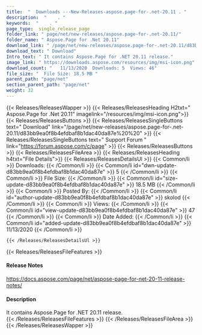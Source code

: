 ```yaml
---
title:  "  Downloads ---New-Releases-aspose.page-for-.net-20.11 . " 
description:  "    . " 
keywords:  "    . " 
page_type:  single_release_page
folder_link: " page/net/new-releases/aspose.page-for-.net-20.11/"
folder_name: " Aspose.Page for .Net 20.11"
download_link: " /page/net/new-releases/aspose.page-for-.net-20.11/d83bb9ea0f8b4efdbaf8b1dac40da87e"
download_text: " Download"
Intro_text: " It contains Aspose.Page for .NET 20.11 release."
image_link: " https://downloads.aspose.com/resources/img/msi-icon.png"
download_count: "   11/13/2020  Downloads: 5  Views: 46"
file_size: "  File Size: 18.5 MB "
parent_path: "page/net"
section_parent_path: "page/net"
weight: 32 
---
```


{{< Releases/ReleasesWapper >}}
  {{< Releases/ReleasesHeading H2txt=" Aspose.Page for .Net 20.11" imagelink="/resources/img/msi-icon.png">}}
  {{< Releases/ReleasesButtons >}}
    {{< Releases/ReleasesSingleButtons text=" Download" link="/page/net/new-releases/aspose.page-for-.net-20.11/d83bb9ea0f8b4efdbaf8b1dac40da87e%20%20" >}}
    {{< Releases/ReleasesSingleButtons text=" Support Forum " link="https://forum.aspose.com/c/page" >}}
  {{< Releases/ReleasesButtons >}}
  {{< Releases/ReleasesFileArea >}}
    {{< Releases/ReleasesHeading h4txt="File Details">}}
    {{< Releases/ReleasesDetailsUl >}}
            {{< Common/li  >}} Downloads: {{< /Common/li >}} 
      {{< Common/li id="dwn-update-d83bb9ea0f8b4efdbaf8b1dac40da87e" >}} 5 {{< /Common/li >}} 
      {{< Common/li  >}} File Size: {{< /Common/li >}} 
      {{< Common/li id="size-update-d83bb9ea0f8b4efdbaf8b1dac40da87e" >}} 18.5 MB {{< /Common/li >}} 
      {{< Common/li  >}} Posted By: {{< /Common/li >}} 
      {{< Common/li id="author-update-d83bb9ea0f8b4efdbaf8b1dac40da87e" >}} skolod {{< /Common/li >}} 
      {{< Common/li  >}} Views: {{< /Common/li >}} 
      {{< Common/li id="view-update-d83bb9ea0f8b4efdbaf8b1dac40da87e" >}} 47 {{< /Common/li >}} 
      {{< Common/li  >}} Date Added: {{< /Common/li >}} 
      {{< Common/li id="added-update-d83bb9ea0f8b4efdbaf8b1dac40da87e" >}} 11/13/2020 {{< /Common/li >}} 

    {{< /Releases/ReleasesDetailsUl >}}

  {{< Releases/ReleasesFileFeatures >}}
      <h4>Release Notes</h4><div><a href="https://docs.aspose.com/page/net/aspose-page-for-net-20-11-release-notes/">https://docs.aspose.com/page/net/aspose-page-for-net-20-11-release-notes/</a></div><h4>Description</h4><div class="HTMLDescription">It contains Aspose.Page for .NET 20.11 release.</div>
  {{< /Releases/ReleasesFileFeatures >}}
 {{< /Releases/ReleasesFileArea >}}
{{< /Releases/ReleasesWapper >}}


